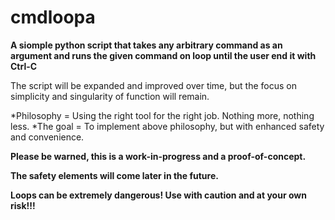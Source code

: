 # cmdloopa

**A siomple python script that takes any arbitrary command as an argument and runs the given command on loop until the user end it with Ctrl-C**

The script will be expanded and improved over time, but the focus on simplicity and singularity of function will remain.

*Philosophy = Using the right tool for the right job. Nothing more, nothing less.
*The goal = To implement above philosophy, but with enhanced safety and convenience.


**Please be warned, this is a work-in-progress and a proof-of-concept.**

**The safety elements will come later in the future.**

**Loops can be extremely dangerous! Use with caution and at your own risk!!!**
